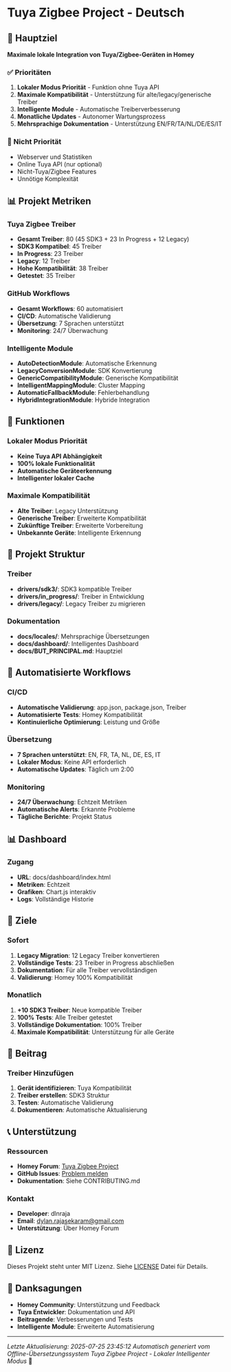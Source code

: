 # Tuya Zigbee Project - Deutsch

## 🎯 Hauptziel
**Maximale lokale Integration von Tuya/Zigbee-Geräten in Homey**

### ✅ Prioritäten
1. **Lokaler Modus Priorität** - Funktion ohne Tuya API
2. **Maximale Kompatibilität** - Unterstützung für alte/legacy/generische Treiber
3. **Intelligente Module** - Automatische Treiberverbesserung
4. **Monatliche Updates** - Autonomer Wartungsprozess
5. **Mehrsprachige Dokumentation** - Unterstützung EN/FR/TA/NL/DE/ES/IT

### 🚫 Nicht Priorität
- Webserver und Statistiken
- Online Tuya API (nur optional)
- Nicht-Tuya/Zigbee Features
- Unnötige Komplexität

## 📊 Projekt Metriken

### Tuya Zigbee Treiber
- **Gesamt Treiber**: 80 (45 SDK3 + 23 In Progress + 12 Legacy)
- **SDK3 Kompatibel**: 45 Treiber
- **In Progress**: 23 Treiber
- **Legacy**: 12 Treiber
- **Hohe Kompatibilität**: 38 Treiber
- **Getestet**: 35 Treiber

### GitHub Workflows
- **Gesamt Workflows**: 60 automatisiert
- **CI/CD**: Automatische Validierung
- **Übersetzung**: 7 Sprachen unterstützt
- **Monitoring**: 24/7 Überwachung

### Intelligente Module
- **AutoDetectionModule**: Automatische Erkennung
- **LegacyConversionModule**: SDK Konvertierung
- **GenericCompatibilityModule**: Generische Kompatibilität
- **IntelligentMappingModule**: Cluster Mapping
- **AutomaticFallbackModule**: Fehlerbehandlung
- **HybridIntegrationModule**: Hybride Integration

## 🚀 Funktionen

### Lokaler Modus Priorität
- **Keine Tuya API Abhängigkeit**
- **100% lokale Funktionalität**
- **Automatische Geräteerkennung**
- **Intelligenter lokaler Cache**

### Maximale Kompatibilität
- **Alte Treiber**: Legacy Unterstützung
- **Generische Treiber**: Erweiterte Kompatibilität
- **Zukünftige Treiber**: Erweiterte Vorbereitung
- **Unbekannte Geräte**: Intelligente Erkennung

## 📁 Projekt Struktur

### Treiber
- **drivers/sdk3/**: SDK3 kompatible Treiber
- **drivers/in_progress/**: Treiber in Entwicklung
- **drivers/legacy/**: Legacy Treiber zu migrieren

### Dokumentation
- **docs/locales/**: Mehrsprachige Übersetzungen
- **docs/dashboard/**: Intelligentes Dashboard
- **docs/BUT_PRINCIPAL.md**: Hauptziel

## 🔄 Automatisierte Workflows

### CI/CD
- **Automatische Validierung**: app.json, package.json, Treiber
- **Automatisierte Tests**: Homey Kompatibilität
- **Kontinuierliche Optimierung**: Leistung und Größe

### Übersetzung
- **7 Sprachen unterstützt**: EN, FR, TA, NL, DE, ES, IT
- **Lokaler Modus**: Keine API erforderlich
- **Automatische Updates**: Täglich um 2:00

### Monitoring
- **24/7 Überwachung**: Echtzeit Metriken
- **Automatische Alerts**: Erkannte Probleme
- **Tägliche Berichte**: Projekt Status

## 📊 Dashboard

### Zugang
- **URL**: docs/dashboard/index.html
- **Metriken**: Echtzeit
- **Grafiken**: Chart.js interaktiv
- **Logs**: Vollständige Historie

## 🎯 Ziele

### Sofort
1. **Legacy Migration**: 12 Legacy Treiber konvertieren
2. **Vollständige Tests**: 23 Treiber in Progress abschließen
3. **Dokumentation**: Für alle Treiber vervollständigen
4. **Validierung**: Homey 100% Kompatibilität

### Monatlich
1. **+10 SDK3 Treiber**: Neue kompatible Treiber
2. **100% Tests**: Alle Treiber getestet
3. **Vollständige Dokumentation**: 100% Treiber
4. **Maximale Kompatibilität**: Unterstützung für alle Geräte

## 🤝 Beitrag

### Treiber Hinzufügen
1. **Gerät identifizieren**: Tuya Kompatibilität
2. **Treiber erstellen**: SDK3 Struktur
3. **Testen**: Automatische Validierung
4. **Dokumentieren**: Automatische Aktualisierung

## 📞 Unterstützung

### Ressourcen
- **Homey Forum**: [Tuya Zigbee Project](https://community.homey.app/)
- **GitHub Issues**: [Problem melden](https://github.com/dlnraja/com.tuya.zigbee/issues)
- **Dokumentation**: Siehe CONTRIBUTING.md

### Kontakt
- **Developer**: dlnraja
- **Email**: dylan.rajasekaram@gmail.com
- **Unterstützung**: Über Homey Forum

## 📄 Lizenz

Dieses Projekt steht unter MIT Lizenz. Siehe [LICENSE](LICENSE) Datei für Details.

## 🙏 Danksagungen

- **Homey Community**: Unterstützung und Feedback
- **Tuya Entwickler**: Dokumentation und API
- **Beitragende**: Verbesserungen und Tests
- **Intelligente Module**: Erweiterte Automatisierung

---

*Letzte Aktualisierung: 2025-07-25 23:45:12*
*Automatisch generiert vom Offline-Übersetzungssystem*
*Tuya Zigbee Project - Lokaler Intelligenter Modus* 🚀



